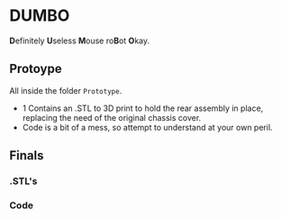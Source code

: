 # DUMBO
**D**efinitely **U**seless **M**ouse ro**B**ot **O**kay.

## Protoype
All inside the folder `Prototype`. 
- 1 Contains an .STL to 3D print to hold the rear assembly in place, replacing the need of the original chassis cover.
- Code is a bit of a mess, so attempt to understand at your own peril.


## Finals
### .STL's

### Code
